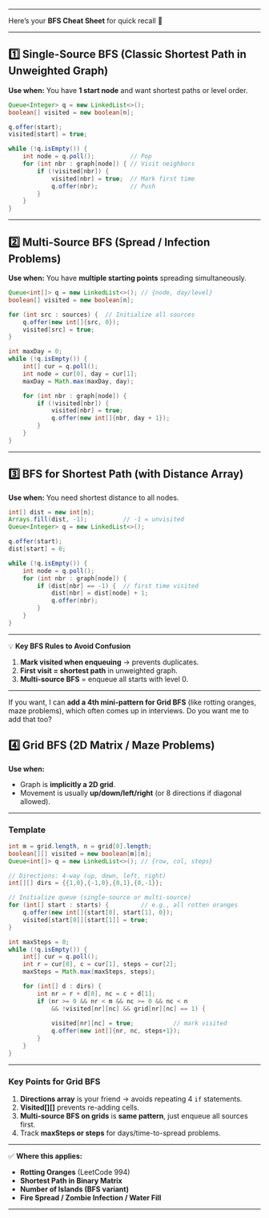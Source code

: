 
---

Here’s your **BFS Cheat Sheet** for quick recall 🚀

---

## **1️⃣ Single-Source BFS (Classic Shortest Path in Unweighted Graph)**

**Use when:** You have **1 start node** and want shortest paths or level order.

```java
Queue<Integer> q = new LinkedList<>();
boolean[] visited = new boolean[n];

q.offer(start);
visited[start] = true;

while (!q.isEmpty()) {
    int node = q.poll();          // Pop
    for (int nbr : graph[node]) { // Visit neighbors
        if (!visited[nbr]) {
            visited[nbr] = true;  // Mark first time
            q.offer(nbr);         // Push
        }
    }
}
```

---

## **2️⃣ Multi-Source BFS (Spread / Infection Problems)**

**Use when:** You have **multiple starting points** spreading simultaneously.

```java
Queue<int[]> q = new LinkedList<>(); // {node, day/level}
boolean[] visited = new boolean[n];

for (int src : sources) {  // Initialize all sources
    q.offer(new int[]{src, 0});
    visited[src] = true;
}

int maxDay = 0;
while (!q.isEmpty()) {
    int[] cur = q.poll();
    int node = cur[0], day = cur[1];
    maxDay = Math.max(maxDay, day);

    for (int nbr : graph[node]) {
        if (!visited[nbr]) {
            visited[nbr] = true;
            q.offer(new int[]{nbr, day + 1});
        }
    }
}
```

---

## **3️⃣ BFS for Shortest Path (with Distance Array)**

**Use when:** You need shortest distance to all nodes.

```java
int[] dist = new int[n];
Arrays.fill(dist, -1);          // -1 = unvisited
Queue<Integer> q = new LinkedList<>();

q.offer(start);
dist[start] = 0;

while (!q.isEmpty()) {
    int node = q.poll();
    for (int nbr : graph[node]) {
        if (dist[nbr] == -1) {  // first time visited
            dist[nbr] = dist[node] + 1;
            q.offer(nbr);
        }
    }
}
```

---

💡 **Key BFS Rules to Avoid Confusion**

1. **Mark visited when enqueuing** → prevents duplicates.
2. **First visit = shortest path** in unweighted graph.
3. **Multi-source BFS** = enqueue all starts with level 0.

---

If you want, I can **add a 4th mini-pattern for Grid BFS** (like rotting oranges, maze problems), which often comes up in interviews.
Do you want me to add that too?



## **4️⃣ Grid BFS (2D Matrix / Maze Problems)**

**Use when:**

* Graph is **implicitly a 2D grid**.
* Movement is usually **up/down/left/right** (or 8 directions if diagonal allowed).

---

### **Template**

```java
int m = grid.length, n = grid[0].length;
boolean[][] visited = new boolean[m][n];
Queue<int[]> q = new LinkedList<>(); // {row, col, steps}

// Directions: 4-way (up, down, left, right)
int[][] dirs = {{1,0},{-1,0},{0,1},{0,-1}};

// Initialize queue (single-source or multi-source)
for (int[] start : starts) {         // e.g., all rotten oranges
    q.offer(new int[]{start[0], start[1], 0});
    visited[start[0]][start[1]] = true;
}

int maxSteps = 0;
while (!q.isEmpty()) {
    int[] cur = q.poll();
    int r = cur[0], c = cur[1], steps = cur[2];
    maxSteps = Math.max(maxSteps, steps);

    for (int[] d : dirs) {
        int nr = r + d[0], nc = c + d[1];
        if (nr >= 0 && nr < m && nc >= 0 && nc < n
            && !visited[nr][nc] && grid[nr][nc] == 1) {
            
            visited[nr][nc] = true;           // mark visited
            q.offer(new int[]{nr, nc, steps+1});
        }
    }
}
```

---

### **Key Points for Grid BFS**

1. **Directions array** is your friend → avoids repeating 4 `if` statements.
2. **Visited\[]\[]** prevents re-adding cells.
3. **Multi-source BFS on grids** is **same pattern**, just enqueue all sources first.
4. Track **maxSteps or steps** for days/time-to-spread problems.

---

✅ **Where this applies:**

* **Rotting Oranges** (LeetCode 994)
* **Shortest Path in Binary Matrix**
* **Number of Islands (BFS variant)**
* **Fire Spread / Zombie Infection / Water Fill**

---
